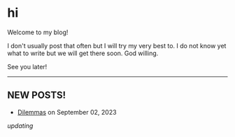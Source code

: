 # hi

Welcome to my blog!

I don't usually post that often but I will try my very best to. I do not know yet what to write but we will get there soon. God willing.

See you later!

---

## NEW POSTS!
* [Dilemmas](https://denjixx.github.io/blog/2023/09/02/dilemmas) on September 02, 2023

*updating*
